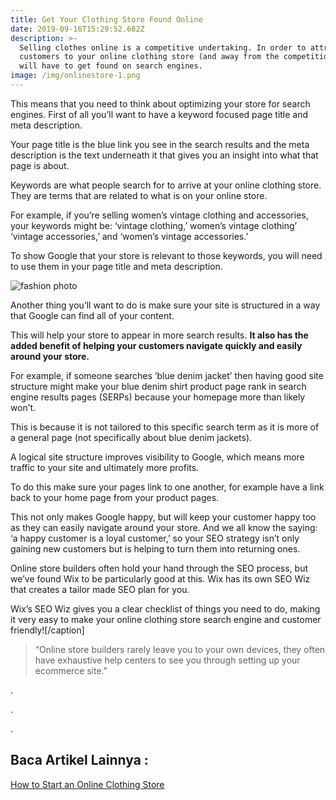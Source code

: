 ```yaml
---
title: Get Your Clothing Store Found Online
date: 2019-09-16T15:29:52.682Z
description: >-
  Selling clothes online is a competitive undertaking. In order to attract
  customers to your online clothing store (and away from the competition), you
  will have to get found on search engines.
image: /img/onlinestore-1.png
---
```

This means that you need to think about optimizing your store for search engines. First of all you’ll want to have a keyword focused page title and meta description.

Your page title is the blue link you see in the search results and the meta description is the text underneath it that gives you an insight into what that page is about.

Keywords are what people search for to arrive at your online clothing store. They are terms that are related to what is on your online store.

For example, if you’re selling women’s vintage clothing and accessories, your keywords might be: ‘vintage clothing,’ women’s vintage clothing’ ‘vintage accessories,’ and ‘women’s vintage accessories.’

To show Google that your store is relevant to those keywords, you will need to use them in your page title and meta description.

![fashion photo](/img/b22077a-girl-jeans-shorts-korea-girls-stylish.jpg_350x350.jpg)

Another thing you’ll want to do is make sure your site is structured in a way that Google can find all of your content.

This will help your store to appear in more search results. **It also has the added benefit of helping your customers navigate quickly and easily around your store.**

For example, if someone searches ‘blue denim jacket’ then having good site structure might make your blue denim shirt product page rank in search engine results pages (SERPs) because your homepage more than likely won’t.

This is because it is not tailored to this specific search term as it is more of a general page (not specifically about blue denim jackets).

A logical site structure improves visibility to Google, which means more traffic to your site and ultimately more profits.

To do this make sure your pages link to one another, for example have a link back to your home page from your product pages.

This not only makes Google happy, but will keep your customer happy too as they can easily navigate around your store. And we all know the saying: ‘a happy customer is a loyal customer,’ so your SEO strategy isn’t only gaining new customers but is helping to turn them into returning ones.

Online store builders often hold your hand through the SEO process, but we’ve found Wix to be particularly good at this. Wix has its own SEO Wiz that creates a tailor made SEO plan for you.

Wix’s SEO Wiz gives you a clear checklist of things you need to do, making it very easy to make your online clothing store search engine and customer friendly!\[/caption]

> “Online store builders rarely leave you to your own devices, they often have exhaustive help centers to see you through setting up your ecommerce site.”

.

.

.

## Baca Artikel Lainnya :

[How to Start an Online Clothing Store](https://blog.supergrosir.id/post/buat-postingan-baru/)
